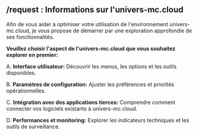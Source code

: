 ## /request :  Informations sur l'univers-mc.cloud

Afin de vous aider à optimiser votre utilisation de l'environnement univers-mc.cloud, je vous propose de démarrer par une exploration approfondie de ses fonctionnalités. 

**Veuillez choisir l'aspect de l'univers-mc.cloud que vous souhaitez explorer en premier:**

A. **Interface utilisateur:**  Découvrir les menus, les options et les outils disponibles.  

B. **Paramètres de configuration:**  Ajuster les préférences et priorités opérationnelles. 

C. **Intégration avec des applications tierces:**  Comprendre comment connecter vos logiciels existants à univers-mc.cloud. 

D. **Performances et monitoring:**  Explorer les indicateurs techniques et les outils de surveillance. 


  

